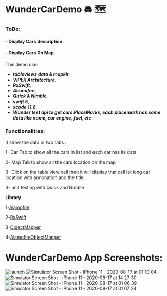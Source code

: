 # WunderCarDemo 🚘 🗺
### ToDo:
#### - Display Cars description.
#### - Display Cars 0n Map.

This demo use:
- ***tableviews data & mapkit***, 
- ***VIPER Architecture***, 
- ***RxSwift***, 
- ***Alamofire***,
- ***Quick & Nimble***,
- ***swift 5***, 
- ***xcode 11.6***, 
- ***Wunder test api to get cars PlaceMarks, each placemark has some data like name, car engine, fuel, etc***

### Functionalities: 
It show the data in two tabs :

1- Car Tab to show all the cars in list and each car has its data

2- Map Tab to show all the cars location on the map

3- Click on the table view cell then it will display that cell lat long car location with annonation and the title.

3- unit testing with Quick and Nimble

**Library**

1-[Alamofire](https://github.com/Alamofire/Alamofire)

2-[RxSwift](https://github.com/ReactiveX/RxSwift)

3-[ObjectMapper](https://github.com/Hearst-DD/ObjectMapper)

4-[AlamofireObjectMapper](https://github.com/tristanhimmelman/AlamofireObjectMapper)



# WunderCarDemo App Screenshots:
![launch](https://user-images.githubusercontent.com/26085208/90342794-52678700-e00b-11ea-8088-8580401c76d5.png)
![Simulator Screen Shot - iPhone 11 - 2020-08-17 at 01 10 04](https://user-images.githubusercontent.com/26085208/90346102-71274700-e026-11ea-94f5-86068c6c4a61.png)
![Simulator Screen Shot - iPhone 11 - 2020-08-17 at 14 27 30](https://user-images.githubusercontent.com/26085208/90396050-da926e80-e095-11ea-82af-487dd491dc37.png)
![Simulator Screen Shot - iPhone 11 - 2020-08-17 at 01 06 39](https://user-images.githubusercontent.com/26085208/90346057-23124380-e026-11ea-9b76-4e491aa2b515.png)
![Simulator Screen Shot - iPhone 11 - 2020-08-17 at 01 07 24](https://user-images.githubusercontent.com/26085208/90346058-25749d80-e026-11ea-88b0-213d708965c7.png)



